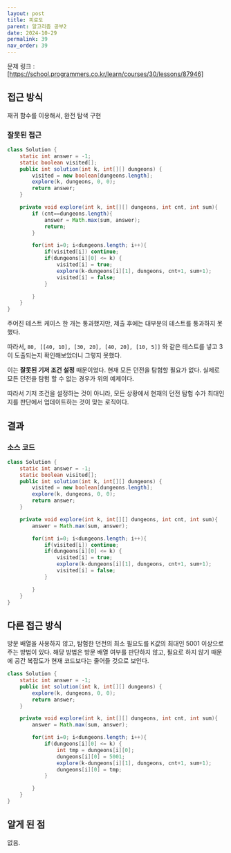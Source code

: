 ```yaml
---
layout: post
title: 피로도
parent: 알고리즘 공부2
date: 2024-10-29
permalink: 39
nav_order: 39
---
```


문제 링크 : [https://school.programmers.co.kr/learn/courses/30/lessons/87946]

## 접근 방식

재귀 함수를 이용해서, 완전 탐색 구현

### 잘못된 접근

```java
class Solution {
    static int answer = -1;
    static boolean visited[];
    public int solution(int k, int[][] dungeons) {
        visited = new boolean[dungeons.length];
        explore(k, dungeons, 0, 0);
        return answer;
    }

    private void explore(int k, int[][] dungeons, int cnt, int sum){
        if (cnt==dungeons.length){
            answer = Math.max(sum, answer);
            return;
        }

        for(int i=0; i<dungeons.length; i++){
            if(visited[i]) continue;
            if(dungeons[i][0] <= k) {
                visited[i] = true;
                explore(k-dungeons[i][1], dungeons, cnt+1, sum+1);
                visited[i] = false;
            }

        }
    }
}
```

주어진 테스트 케이스 한 개는 통과했지만, 제출 후에는 대부분의 테스트를 통과하지 못했다.

따라서, `80, [[40, 10], [30, 20], [40, 20], [10, 5]]` 와 같은 테스트를 넣고 3이 도출되는지 확인해보았더니 그렇지 못했다.

이는 **잘못된 기저 조건 설정** 때문이었다. 현재 모든 던전을 탐험할 필요가 없다. 실제로 모든 던전을 탐험 할 수 없는 경우가 위의 예제이다.

따라서 기저 조건을 설정하는 것이 아니라, 모든 상황에서 현재의 던전 탐험 수가 최대인지를 판단에서 업데이트하는 것이 맞는 로직이다.

## 결과

### 소스 코드

```java
class Solution {
    static int answer = -1;
    static boolean visited[];
    public int solution(int k, int[][] dungeons) {
        visited = new boolean[dungeons.length];
        explore(k, dungeons, 0, 0);
        return answer;
    }

    private void explore(int k, int[][] dungeons, int cnt, int sum){
        answer = Math.max(sum, answer);

        for(int i=0; i<dungeons.length; i++){
            if(visited[i]) continue;
            if(dungeons[i][0] <= k) {
                visited[i] = true;
                explore(k-dungeons[i][1], dungeons, cnt+1, sum+1);
                visited[i] = false;
            }

        }
    }
}
```

## 다른 접근 방식

방문 배열을 사용하지 않고, 탐험한 던전의 최소 필요도를 K값의 최대인 5001 이상으로 주는 방법이 있다.
해당 방법은 방문 배열 여부를 판단하지 않고, 필요로 하지 않기 때문에 공간 복잡도가 현재 코드보다는 줄어들 것으로 보인다.

```java
class Solution {
    static int answer = -1;
    public int solution(int k, int[][] dungeons) {
        explore(k, dungeons, 0, 0);
        return answer;
    }

    private void explore(int k, int[][] dungeons, int cnt, int sum){
        answer = Math.max(sum, answer);

        for(int i=0; i<dungeons.length; i++){
            if(dungeons[i][0] <= k) {
                int tmp = dungeons[i][0];
                dungeons[i][0] = 5001;
                explore(k-dungeons[i][1], dungeons, cnt+1, sum+1);
                dungeons[i][0] = tmp;
            }

        }
    }
}
```

## 알게 된 점

없음.

[https://school.programmers.co.kr/learn/courses/30/lessons/87946]: https://school.programmers.co.kr/learn/courses/30/lessons/87946

